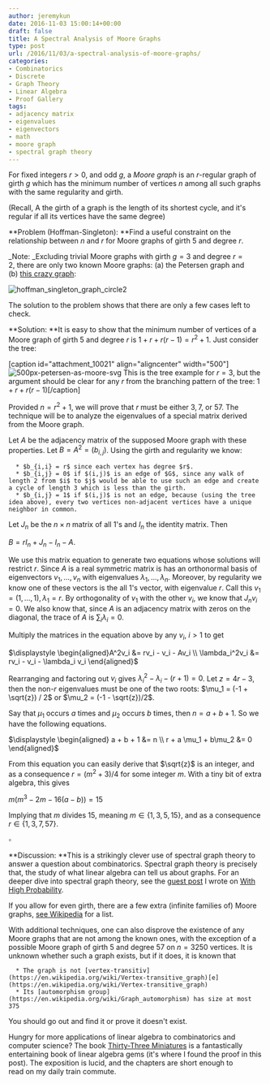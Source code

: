 ```yaml
---
author: jeremykun
date: 2016-11-03 15:00:14+00:00
draft: false
title: A Spectral Analysis of Moore Graphs
type: post
url: /2016/11/03/a-spectral-analysis-of-moore-graphs/
categories:
- Combinatorics
- Discrete
- Graph Theory
- Linear Algebra
- Proof Gallery
tags:
- adjacency matrix
- eigenvalues
- eigenvectors
- math
- moore graph
- spectral graph theory
---
```


For fixed integers $r > 0$, and odd $g$, a _Moore graph_ is an $r$-regular graph of girth $g$ which has the minimum number of vertices $n$ among all such graphs with the same regularity and girth.

(Recall, A the girth of a graph is the length of its shortest cycle, and it's regular if all its vertices have the same degree)

**Problem (Hoffman-Singleton): **Find a useful constraint on the relationship between $n$ and $r$ for Moore graphs of girth $5$ and degree $r$.

_Note: _Excluding trivial Moore graphs with girth $g=3$ and degree $r=2$, there are only two known Moore graphs: (a) the Petersen graph and (b) [this crazy graph](https://en.wikipedia.org/wiki/Hoffman%E2%80%93Singleton_graph):

![hoffman_singleton_graph_circle2](https://jeremykun.files.wordpress.com/2016/11/hoffman_singleton_graph_circle2.gif)


The solution to the problem shows that there are only a few cases left to check.

**Solution: **It is easy to show that the minimum number of vertices of a Moore graph of girth $5$ and degree $r$ is $1 + r + r(r-1) = r^2 + 1$. Just consider the tree:

[caption id="attachment_10021" align="aligncenter" width="500"]![500px-petersen-as-moore-svg](https://jeremykun.files.wordpress.com/2016/11/500px-petersen-as-moore-svg.png)
This is the tree example for $r = 3$, but the argument should be clear for any $r$ from the branching pattern of the tree: $1 + r + r(r-1)$[/caption]

Provided $n = r^2 + 1$, we will prove that $r$ must be either $3, 7,$ or $57$. The technique will be to analyze the eigenvalues of a special matrix derived from the Moore graph.

Let $A$ be the adjacency matrix of the supposed Moore graph with these properties. Let $B = A^2 = (b_{i,j})$. Using the girth and regularity we know:



	  * $b_{i,i} = r$ since each vertex has degree $r$.
	  * $b_{i,j} = 0$ if $(i,j)$ is an edge of $G$, since any walk of length 2 from $i$ to $j$ would be able to use such an edge and create a cycle of length 3 which is less than the girth.
	  * $b_{i,j} = 1$ if $(i,j)$ is not an edge, because (using the tree idea above), every two vertices non-adjacent vertices have a unique neighbor in common.

Let $J_n$ be the $n \times n$ matrix of all 1's and $I_n$ the identity matrix. Then


$\displaystyle B = rI_n + J_n - I_n - A.$


We use this matrix equation to generate two equations whose solutions will restrict $r$. Since $A$ is a real symmetric matrix is has an orthonormal basis of eigenvectors $v_1, \dots, v_n$ with eigenvalues $\lambda_1 , \dots, \lambda_n$. Moreover, by regularity we know one of these vectors is the all 1's vector, with eigenvalue $r$. Call this $v_1 = (1, \dots, 1), \lambda_1 = r$. By orthogonality of $v_1$ with the other $v_i$, we know that $J_nv_i = 0$. We also know that, since $A$ is an adjacency matrix with zeros on the diagonal, the trace of $A$ is $\sum_i \lambda_i = 0$.

Multiply the matrices in the equation above by any $v_i$, $i > 1$ to get


$\displaystyle \begin{aligned}A^2v_i &= rv_i - v_i - Av_i \\ \lambda_i^2v_i &= rv_i - v_i - \lambda_i v_i \end{aligned}$


Rearranging and factoring out $v_i$ gives $\lambda_i^2 - \lambda_i - (r+1) = 0$. Let $z = 4r - 3$, then the non-$r$ eigenvalues must be one of the two roots: $\mu_1 = (-1 + \sqrt{z}) / 2$ or $\mu_2 = (-1 - \sqrt{z})/2$.

Say that $\mu_1$ occurs $a$ times and $\mu_2$ occurs $b$ times, then $n = a + b + 1$. So we have the following equations.


$\displaystyle \begin{aligned} a + b + 1 &= n \\ r + a \mu_1 + b\mu_2 &= 0 \end{aligned}$




From this equation you can easily derive that $\sqrt{z}$ is an integer, and as a consequence $r = (m^2 + 3) / 4$ for some integer $m$. With a tiny bit of extra algebra, this gives




$\displaystyle m(m^3 - 2m - 16(a-b)) = 15$




Implying that $m$ divides $15$, meaning $m \in \{ 1, 3, 5, 15\}$, and as a consequence $r \in \{ 1, 3, 7, 57\}$.




$\square$




**Discussion: **This is a strikingly clever use of spectral graph theory to answer a question about combinatorics. Spectral graph theory is precisely that, the study of what linear algebra can tell us about graphs. For an deeper dive into spectral graph theory, see the [guest post](https://samidavies.wordpress.com/2016/09/20/whats-up-with-the-graph-laplacian/) I wrote on [With High Probability](https://samidavies.wordpress.com/).




If you allow for even girth, there are a few extra (infinite families of) Moore graphs, [see Wikipedia](https://en.wikipedia.org/wiki/Moore_graph#Examples) for a list.




With additional techniques, one can also disprove the existence of any Moore graphs that are not among the known ones, with the exception of a possible Moore graph of girth $5$ and degree $57$ on $n = 3250$ vertices. It is unknown whether such a graph exists, but if it does, it is known that






	  * The graph is not [vertex-transitiv](https://en.wikipedia.org/wiki/Vertex-transitive_graph)[e](https://en.wikipedia.org/wiki/Vertex-transitive_graph)
	  * Its [automorphism group](https://en.wikipedia.org/wiki/Graph_automorphism) has size at most 375

You should go out and find it or prove it doesn't exist.

Hungry for more applications of linear algebra to combinatorics and computer science? The book [Thirty-Three Miniatures](https://www.amazon.com/gp/product/0821849778/ref=as_li_tl?ie=UTF8&camp=1789&creative=9325&creativeASIN=0821849778&linkCode=as2&tag=mathinterpr00-20&linkId=fdf198708318a3b6b1a4ea0e893345da) is a fantastically entertaining book of linear algebra gems (it's where I found the proof in this post). The exposition is lucid, and the chapters are short enough to read on my daily train commute.
